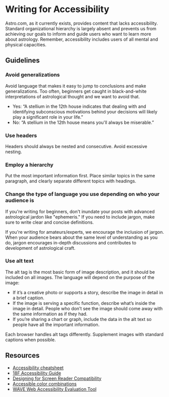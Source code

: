# Writing for Accessibility

Astro.com, as it currently exists, provides content that lacks accessibility. Standard organizational hierarchy is largely absent and prevents us from achieving our goals to inform and guide users who want to learn more about astrology. Remember, accessibility includes users of all mental and physical capacities.

## Guidelines

### Avoid generalizations 

Avoid language that makes it easy to jump to conclusions and make generalizations. Too often, beginners get caught in black-and-white interpretations of astrological thought and we want to avoid that. 

- Yes: “A stellium in the 12th house indicates that dealing with and identifying subconscious motivations behind your decisions will likely play a significant role in your life.”
- No: “A stellium in the 12th house means you'll always be miserable.”

### Use headers

Headers should always be nested and consecutive. Avoid excessive nesting.

### Employ a hierarchy

Put the most important information first. Place similar topics in the same paragraph, and clearly separate different topics with headings.

### Change the type of language you use depending on who your audience is

If you're writing for beginners, don't inundate your posts with advanced astrological jardon like "ephemeris." If you need to include jargon, make sure to write clear and concise definitions. 

If you're writing for amateurs/experts, we encourage the inclusion of jargon. When your audience bears about the same level of understanding as you do, jargon encourages in-depth discussions and contributes to development of astrological craft.

### Use alt text

The alt tag is the most basic form of image description, and it should be included on all images. The language will depend on the purpose of the image:

- If it’s a creative photo or supports a story, describe the image in detail in a brief caption.
- If the image is serving a specific function, describe what’s inside the image in detail. People who don’t see the image should come away with the same information as if they had.
- If you’re sharing a chart or graph, include the data in the alt text so people have all the important information.

Each browser handles alt tags differently. Supplement images with standard captions when possible.

## Resources

- [Accessibility cheatsheet](http://bitsofco.de/2015/the-accessibility-cheatsheet/)
- [18F Accessibility Guide](https://pages.18f.gov/accessibility/)
- [Designing for Screen Reader Compatibility](http://webaim.org/techniques/screenreader/)
- [Accessible color combinations](http://colorsafe.co/)
- [WAVE Web Accessibility Evaluation Tool](http://wave.webaim.org/)
